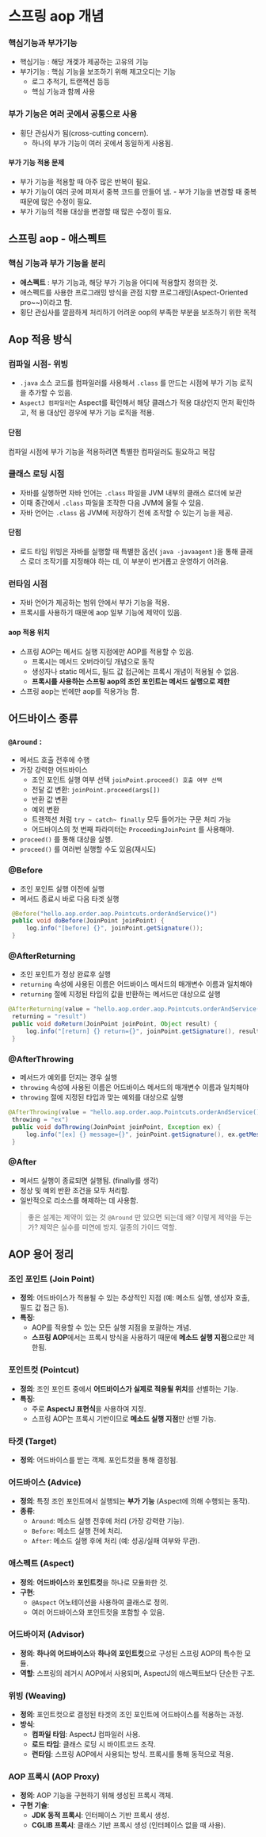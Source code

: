 # 스프링 aop 개념
### 핵심기능과 부가기능
- 핵심기능 : 해당 개겣가 제공하는 고유의 기능
- 부가기능 : 핵심 기능을 보조하기 위해 제고오디는 기능
  - 로그 추적기, 트랜잭션 등등
  - 핵심 기능과 함께 사용

### 부가 기능은 여러 곳에서 공통으로 사용
- 횡단 관심사가 됨(cross-cutting concern).
  - 하나의 부가 기능이 여러 곳에서 동일하게 사용됨.

#### 부가 기능 적용 문제
- 부가 기능을 적용할 때 아주 많은 반복이 필요.
- 부가 기능이 여러 곳에 퍼져서 중복 코드를 만들어 냄. - 부가 기능을 변경할 때 중복 때문에 많은 수정이 필요. 
- 부가 기능의 적용 대상을 변경할 때 많은 수정이 필요.

## 스프링 aop - 애스펙트
### 핵심 기능과 부가 기능을 분리
- **애스펙트** : 부가 기능과, 해당 부가 기능을 어디에 적용할지 정의한 것.
- 애스펙트를 사용한 프로그래밍 방식을 관점 지향 프로그래밍(Aspect-Oriented pro~~)이라고 함.
- 횡단 관심사를 깔끔하게 처리하기 어려운 oop의 부족한 부분을 보조하기 위한 목적

## Aop 적용 방식
### 컴파일 시점- 위빙
- `.java` 소스 코드를 컴파일러를 사용해서 `.class` 를 만드는 시점에 부가 기능 로직을 추가할 수 있음.
- `AspectJ 컴파일러`는 Aspect를 확인해서 해당 클래스가 적용 대상인지 먼저 확인하고, 적 용 대상인 경우에 부가 기능 로직을 적용.
#### 단점
컴파일 시점에 부가 기능을 적용하려면 특별한 컴파일러도 필요하고 복잡

### 클래스 로딩 시점
- 자바를 실행하면 자바 언어는 `.class` 파일을 JVM 내부의 클래스 로더에 보관
- 이때 중간에서 `.class` 파일을 조작한 다음 JVM에 올릴 수 있음. 
- 자바 언어는 `.class` 음 JVM에 저장하기 전에 조작할 수 있는기 능을 제공.

#### 단점
- 로드 타임 위빙은 자바를 실행할 때 특별한 옵션( `java -javaagent` )을 통해 클래스 로더 조작기를 지정해야 하는 데, 이 부분이 번거롭고 운영하기 어려움.

### 런타임 시점
- 자바 언어가 제공하는 범위 안에서 부가 기능을 적용.
- 프록시를 사용하기 때문에 aop 일부 기능에 제약이 있음.
#### aop 적용 위치
- 스프링 AOP는 메서드 실행 지점에만 AOP를 적용할 수 있음.
  - 프록시는 메서드 오버라이딩 개념으로 동작
  - 생성자나 static 메서드, 필드 값 접근에는 프록시 개념이 적용될 수 없음.
  - **프록시를 사용하는 스프링 aop의 조인 포인트는 메서드 실행으로 제한**
- 스프링 aop는 빈에만 aop를 적용가능 함.

## 어드바이스 종류
### `@Around` : 
- 메서드 호출 전후에 수행
- 가장 강력한 어드바이스
  - 조인 포인트 실행 여부 선택 `joinPoint.proceed() 호출 여부 선택` 
  - 전달 값 변환: `joinPoint.proceed(args[])`
  - 반환 값 변환
  - 예외 변환
  - 트랜잭션 처럼 `try ~ catch~ finally` 모두 들어가는 구문 처리 가능 
  - 어드바이스의 첫 번째 파라미터는 `ProceedingJoinPoint` 를 사용해야.
- `proceed()` 를 통해 대상을 실행. 
- `proceed()` 를 여러번 실행할 수도 있음(재시도)
### @Before
- 조인 포인트 실행 이전에 실행
- 메서드 종료시 바로 다음 타겟 실행
```java
 @Before("hello.aop.order.aop.Pointcuts.orderAndService()")
 public void doBefore(JoinPoint joinPoint) {
     log.info("[before] {}", joinPoint.getSignature());
 }
```
### @AfterReturning
- 조인 포인트가 정상 완료후 실행
- `returning` 속성에 사용된 이름은 어드바이스 메서드의 매개변수 이름과 일치해야
- `returning` 절에 지정된 타입의 값을 반환하는 메서드만 대상으로 실행
```java
@AfterReturning(value = "hello.aop.order.aop.Pointcuts.orderAndService()",
 returning = "result")
 public void doReturn(JoinPoint joinPoint, Object result) {
     log.info("[return] {} return={}", joinPoint.getSignature(), result);
 }
```
### @AfterThrowing
- 메서드가 예외를 던지는 경우 실행
- `throwing` 속성에 사용된 이름은 어드바이스 메서드의 매개변수 이름과 일치해야
- `throwing` 절에 지정된 타입과 맞는 예외를 대상으로 실행
```java
@AfterThrowing(value = "hello.aop.order.aop.Pointcuts.orderAndService()",
 throwing = "ex")
 public void doThrowing(JoinPoint joinPoint, Exception ex) {
     log.info("[ex] {} message={}", joinPoint.getSignature(), ex.getMessage());
 }
```

### @After
- 메서드 실행이 종료되면 실행됨. (finally를 생각) 
- 정상 및 예외 반환 조건을 모두 처리함.
- 일반적으로 리소스를 해제하는 데 사용함.

> 좋은 설계는 제약이 있는 것
>  `@Around` 만 있으면 되는데 왜? 이렇게 제약을 두는가? 제약은 실수를 미연에 방지. 일종의 가이드 역할.

## AOP 용어 정리

### 조인 포인트 (Join Point)
- **정의**: 어드바이스가 적용될 수 있는 추상적인 지점 (예: 메소드 실행, 생성자 호출, 필드 값 접근 등).
- **특징**:
  - AOP를 적용할 수 있는 모든 실행 지점을 포괄하는 개념.
  - **스프링 AOP**에서는 프록시 방식을 사용하기 때문에 **메소드 실행 지점**으로만 제한됨.

### 포인트컷 (Pointcut)
- **정의**: 조인 포인트 중에서 **어드바이스가 실제로 적용될 위치**를 선별하는 기능.
- **특징**:
  - 주로 **AspectJ 표현식**을 사용하여 지정.
  - 스프링 AOP는 프록시 기반이므로 **메소드 실행 지점**만 선별 가능.

### 타겟 (Target)
- **정의**: 어드바이스를 받는 객체. 포인트컷을 통해 결정됨.

### 어드바이스 (Advice)
- **정의**: 특정 조인 포인트에서 실행되는 **부가 기능** (Aspect에 의해 수행되는 동작).
- **종류**:
  - `Around`: 메소드 실행 전후에 처리 (가장 강력한 기능).
  - `Before`: 메소드 실행 전에 처리.
  - `After`: 메소드 실행 후에 처리 (예: 성공/실패 여부와 무관).

### 애스펙트 (Aspect)
- **정의**: **어드바이스**와 **포인트컷**을 하나로 모듈화한 것.
- **구현**:
  - `@Aspect` 어노테이션을 사용하여 클래스로 정의.
  - 여러 어드바이스와 포인트컷을 포함할 수 있음.

### 어드바이저 (Advisor)
- **정의**: **하나의 어드바이스**와 **하나의 포인트컷**으로 구성된 스프링 AOP의 특수한 모듈.
- **역할**: 스프링의 레거시 AOP에서 사용되며, AspectJ의 애스펙트보다 단순한 구조.

### 위빙 (Weaving)
- **정의**: 포인트컷으로 결정된 타겟의 조인 포인트에 어드바이스를 적용하는 과정.
- **방식**:
  - **컴파일 타임**: AspectJ 컴파일러 사용.
  - **로드 타임**: 클래스 로딩 시 바이트코드 조작.
  - **런타임**: 스프링 AOP에서 사용되는 방식. 프록시를 통해 동적으로 적용.

### AOP 프록시 (AOP Proxy)
- **정의**: AOP 기능을 구현하기 위해 생성된 프록시 객체.
- **구현 기술**:
  - **JDK 동적 프록시**: 인터페이스 기반 프록시 생성.
  - **CGLIB 프록시**: 클래스 기반 프록시 생성 (인터페이스 없을 때 사용).